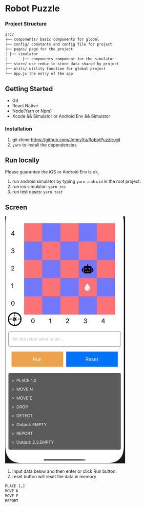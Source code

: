 # Robot Puzzle

### Project Structure

```
src/
├── components/ basic components for global
├── config/ constants and config file for project
├── pages/ page for the project
│ ├── simulator
│       ├── components component for the simulator
├── store/ use redux to store data shared by project
├── utils/ utility function for global project
└── App.js the entry of the app
```

## Getting Started
- Git
- React Native
- Node(Yarn or Npm)
- Xcode && Simulator or Android Env && Simulator

### Installation
1. git clone https://github.com/JohnyXu/RobotPuzzle.git
2. `yarn` to install the dependencies

## Run locally

Please guarantee the iOS or Android Env is ok.

1. run android simulator by typing `yarn android` in the root project.
2. run ios simulator: `yarn ios`
3. run test cases: `yarn test`

## Screen

![Test case](./screens/Test3.png)

1. input data below and then enter or click Run button:
2. reset button will reset the data in memory
```
PLACE 1,2
MOVE N
MOVE E
REPORT
```